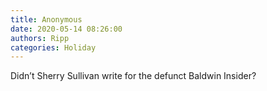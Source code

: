 ```yaml
---
title: Anonymous
date: 2020-05-14 08:26:00
authors: Ripp
categories: Holiday
---
```


 Didn’t Sherry Sullivan write for the defunct Baldwin Insider?